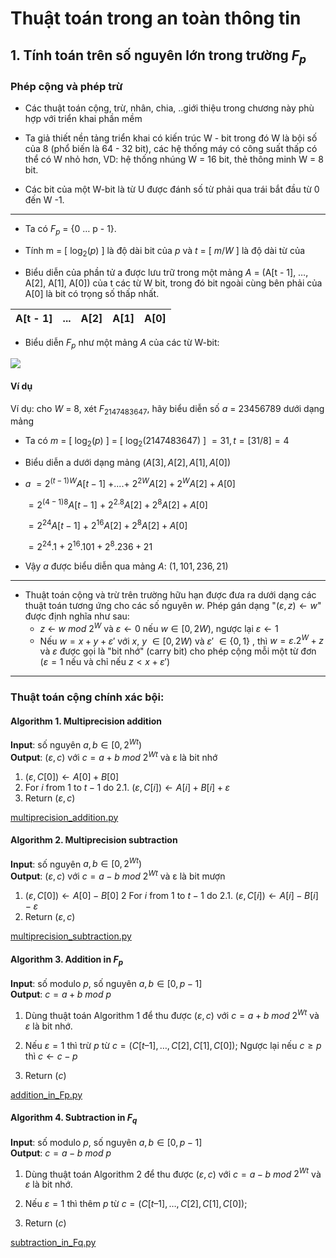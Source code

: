 # Thuật toán trong an toàn thông tin

## 1. Tính toán trên số nguyên lớn trong trường $F_{p}$

### Phép cộng và phép trừ
* Các thuật toán cộng, trừ, nhân, chia, ..giới thiệu trong chương này phù hợp với triển khai phần mềm

* Ta giả thiết nền tảng triển khai có kiến trúc W - bit trong đó W là bội số của 8 (phổ biến là 64 - 32 bit), các hệ thống máy có công suất thấp có thể có W nhỏ hơn, VD: hệ thống nhúng W = 16 bit, thẻ thông minh W = 8 bit.

* Các bit của một W-bit là từ U được đánh số từ phải qua trái bắt đầu từ 0 đến W -1.
---
* Ta có $F_{p}$ = {0 … p - 1}.

* Tính m = [ $\log_{2}(p)$ ] là độ dài bit của $p$ và $t$ = [ $m/W$ ] là độ dài từ của 

* Biểu diễn của phần tử a được lưu trữ trong một mảng $A$ = (A[t - 1], …, A[2], A[1], A[0]) của t các từ W bit, trong đó bit ngoài cùng bên phải của A[0] là bit có trọng số thấp nhất.

| A[t - 1] | ... | A[2] | A[1] | A[0] |
|----------|-----|------|------|------|

* Biểu diễn $F_{p}$ như một mảng $A$ của các từ W-bit:

![](https://i.imgur.com/lGonQDk.png)

#### Ví dụ

Ví dụ: cho $W$ = 8, xét $F_{2147483647}$, hãy biểu diễn số $a$ = 23456789 dưới dạng mảng

* Ta có $m$ = [ $\log_{2}(p)$ ] = [ $\log_{2}(2147483647)$ ] $= 31, t = [ 31/8 ] = 4$

* Biểu diễn a dưới dạng mảng ($A[3], A[2], A[1], A[0]$)

* $a$ $= 2^{(t-1)W}A[t-1]$ $+ .... +$ $2^{2W}A[2] + 2^{W}A[2] + A[0]$

    $= 2^{(4-1)8}A[t-1]$ $+$ $2^{2.8}A[2] + 2^{8}A[2] + A[0]$

    $= 2^{24}A[t-1]$ $+$ $2^{16}A[2] + 2^{8}A[2] + A[0]$

    $= 2^{24}.1$ $+$ $2^{16}.101 + 2^{8}.236 + 21$

* Vậy $a$ được biểu diễn qua mảng $A$: $(1, 101, 236, 21)$

---
* Thuật toán cộng và trừ trên trường hữu hạn được đưa ra dưới dạng các thuật toán tương ứng cho các số nguyên $w$. Phép gán dạng "$(ε, z) ← w$" được định nghĩa như sau:
    * $z$ ← $w$ $mod$ $2^{W}$ và $ε ← 0$ nếu $w \in [0, 2W)$, ngược lại $ε ← 1$
    * Nếu $w = x + y + ε'$ với $x$, $y$ $\in [0, 2W)$ và $ε'$ $\in \{0, 1\}$ , thì $w = ε.2^{W} + z$ và $ε$ được gọi là "bit nhớ" (carry bit) cho phép cộng mỗi một từ đơn ($ε = 1$ nếu và chỉ nếu $z < x + ε'$)

---
### Thuật toán cộng chính xác bội:
#### Algorithm 1. Multiprecision addition

**Input**: số nguyên $a, b \in [0, 2^{Wt})$
<br>
**Output**: $(ε, c)$ với $c = a + b$ $mod$ $2^{Wt}$ và ε là bit nhớ

1. $(ε, C[0]) ← A[0] + B[0]$
2. For $i$ from $1$ to $t - 1$ do
    2.1. $(ε, C[i]) ← A[i] + B[i] + ε$
3. Return $(ε, c)$

[multiprecision_addition.py](./multiprecision_addition.py)

#### Algorithm 2. Multiprecision subtraction

**Input**: số nguyên $a, b \in [0, 2^{Wt})$
<br>
**Output**: $(ε, c)$ với $c = a - b$ $mod$ $2^{Wt}$ và ε là bit mượn
1. $(ε, C[0]) ← A[0] - B[0]$
2 For $i$ from $1$ to $t - 1$ do
    2.1. $(ε, C[i]) ← A[i] - B[i] - ε$
3. Return $(ε, c)$

[multiprecision_subtraction.py](./multiprecision_subtraction.py)

#### Algorithm 3. Addition in $F_{p}$

**Input**: số modulo $p$, số nguyên $a, b \in [0, p − 1]$
<br>
**Output**: $c = a + b$ $mod$ $p$

1. Dùng thuật toán Algorithm 1 để thu được $(ε, c)$ với $c = a + b$ $mod$ $2^{Wt}$ và $ε$ là bit nhớ.

2. Nếu $ε = 1$ thì trừ $p$ từ $c = (C[t – 1], …, C[2], C[1], C[0])$; Ngược lại nếu $c \ge p$ thì $c ←  c - p$

3. Return $(c)$

[addition_in_Fp.py](./addition_in_Fp.py)

#### Algorithm 4. Subtraction in $F_{q}$

**Input**: số modulo $p$, số nguyên $a, b \in [0, p − 1]$
<br>
**Output**: $c = a - b$ $mod$ $p$

1. Dùng thuật toán Algorithm 2 để thu được $(ε, c)$ với $c = a - b$ $mod$ $2^{Wt}$ và $ε$ là bit nhớ.

2. Nếu $ε = 1$ thì thêm $p$ từ $c = (C[t – 1], …, C[2], C[1], C[0])$;

3. Return $(c)$

[subtraction_in_Fq.py](./subtraction_in_Fq.py)
